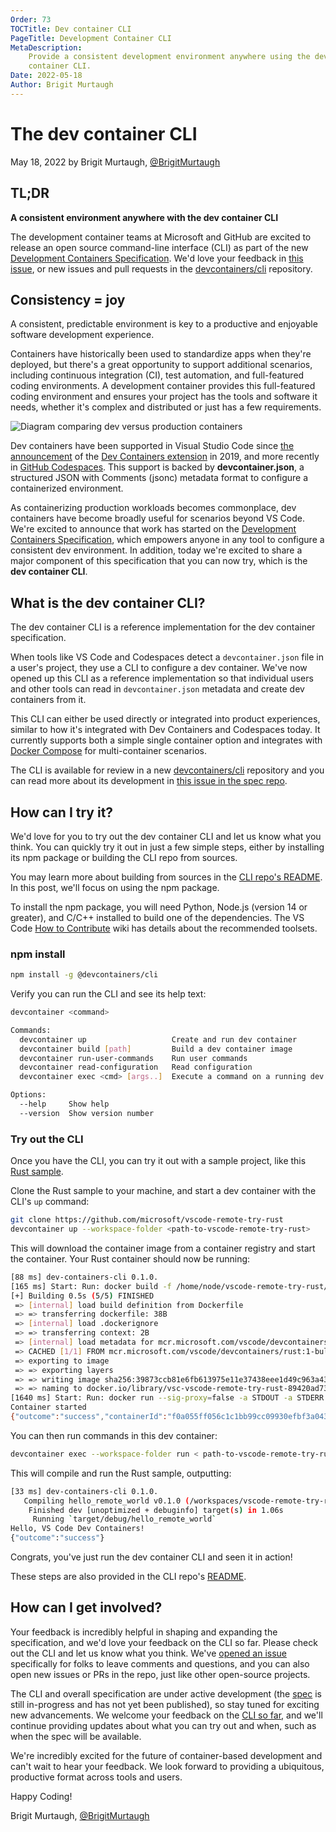 ```yaml
---
Order: 73
TOCTitle: Dev container CLI
PageTitle: Development Container CLI
MetaDescription:
    Provide a consistent development environment anywhere using the development
    container CLI.
Date: 2022-05-18
Author: Brigit Murtaugh
---
```


# The dev container CLI

May 18, 2022 by Brigit Murtaugh,
[@BrigitMurtaugh](https://twitter.com/BrigitMurtaugh)

## TL;DR

**A consistent environment anywhere with the dev container CLI**

The development container teams at Microsoft and GitHub are excited to release
an open source command-line interface (CLI) as part of the new
[Development Containers Specification](https://containers.dev/). We'd love your
feedback in [this issue](https://github.com/devcontainers/cli/issues/7), or new
issues and pull requests in the
[devcontainers/cli](https://github.com/devcontainers/cli) repository.

## Consistency = joy

A consistent, predictable environment is key to a productive and enjoyable
software development experience.

Containers have historically been used to standardize apps when they're
deployed, but there's a great opportunity to support additional scenarios,
including continuous integration (CI), test automation, and full-featured coding
environments. A development container provides this full-featured coding
environment and ensures your project has the tools and software it needs,
whether it's complex and distributed or just has a few requirements.

![Diagram comparing dev versus production containers](dev-container-stages.png)

Dev containers have been supported in Visual Studio Code since
[the announcement](https://code.visualstudio.com/blogs/2019/05/02/remote-development)
of the
[Dev Containers extension](https://marketplace.visualstudio.com/items?itemName=ms-vscode-remote.remote-containers)
in 2019, and more recently in
[GitHub Codespaces](https://docs.github.com/codespaces/setting-up-your-project-for-codespaces/adding-a-dev-container-configuration/introduction-to-dev-containers).
This support is backed by **devcontainer.json**, a structured JSON with Comments
(jsonc) metadata format to configure a containerized environment.

As containerizing production workloads becomes commonplace, dev containers have
become broadly useful for scenarios beyond VS Code. We're excited to announce
that work has started on the
[Development Containers Specification](https://github.com/devcontainers/spec),
which empowers anyone in any tool to configure a consistent dev environment. In
addition, today we're excited to share a major component of this specification
that you can now try, which is the **dev container CLI**.

## What is the dev container CLI?

The dev container CLI is a reference implementation for the dev container
specification.

When tools like VS Code and Codespaces detect a `devcontainer.json` file in a
user's project, they use a CLI to configure a dev container. We've now opened up
this CLI as a reference implementation so that individual users and other tools
can read in `devcontainer.json` metadata and create dev containers from it.

This CLI can either be used directly or integrated into product experiences,
similar to how it's integrated with Dev Containers and Codespaces today. It
currently supports both a simple single container option and integrates with
[Docker Compose](https://docs.docker.com/compose/) for multi-container
scenarios.

The CLI is available for review in a new
[devcontainers/cli](https://github.com/devcontainers/cli) repository and you can
read more about its development in
[this issue in the spec repo](https://github.com/devcontainers/spec/issues/9).

## How can I try it?

We'd love for you to try out the dev container CLI and let us know what you
think. You can quickly try it out in just a few simple steps, either by
installing its npm package or building the CLI repo from sources.

You may learn more about building from sources in the
[CLI repo's README](https://github.com/devcontainers/cli#try-it-out). In this
post, we'll focus on using the npm package.

To install the npm package, you will need Python, Node.js (version 14 or
greater), and C/C++ installed to build one of the dependencies. The VS Code
[How to Contribute](https://github.com/microsoft/vscode/wiki/How-to-Contribute)
wiki has details about the recommended toolsets.

### npm install

```bash
npm install -g @devcontainers/cli
```

Verify you can run the CLI and see its help text:

```bash
devcontainer <command>

Commands:
  devcontainer up                   Create and run dev container
  devcontainer build [path]         Build a dev container image
  devcontainer run-user-commands    Run user commands
  devcontainer read-configuration   Read configuration
  devcontainer exec <cmd> [args..]  Execute a command on a running dev container

Options:
  --help     Show help                                                 [boolean]
  --version  Show version number                                       [boolean]
```

### Try out the CLI

Once you have the CLI, you can try it out with a sample project, like this
[Rust sample](https://github.com/microsoft/vscode-remote-try-rust).

Clone the Rust sample to your machine, and start a dev container with the CLI's
`up` command:

```bash
git clone https://github.com/microsoft/vscode-remote-try-rust
devcontainer up --workspace-folder <path-to-vscode-remote-try-rust>
```

This will download the container image from a container registry and start the
container. Your Rust container should now be running:

```bash
[88 ms] dev-containers-cli 0.1.0.
[165 ms] Start: Run: docker build -f /home/node/vscode-remote-try-rust/.devcontainer/Dockerfile -t vsc-vscode-remote-try-rust-89420ad7399ba74f55921e49cc3ecfd2 --build-arg VARIANT=bullseye /home/node/vscode-remote-try-rust/.devcontainer
[+] Building 0.5s (5/5) FINISHED
 => [internal] load build definition from Dockerfile                       0.0s
 => => transferring dockerfile: 38B                                        0.0s
 => [internal] load .dockerignore                                          0.0s
 => => transferring context: 2B                                            0.0s
 => [internal] load metadata for mcr.microsoft.com/vscode/devcontainers/r  0.4s
 => CACHED [1/1] FROM mcr.microsoft.com/vscode/devcontainers/rust:1-bulls  0.0s
 => exporting to image                                                     0.0s
 => => exporting layers                                                    0.0s
 => => writing image sha256:39873ccb81e6fb613975e11e37438eee1d49c963a436d  0.0s
 => => naming to docker.io/library/vsc-vscode-remote-try-rust-89420ad7399  0.0s
[1640 ms] Start: Run: docker run --sig-proxy=false -a STDOUT -a STDERR --mount type=bind,source=/home/node/vscode-remote-try-rust,target=/workspaces/vscode-remote-try-rust -l devcontainer.local_folder=/home/node/vscode-remote-try-rust --cap-add=SYS_PTRACE --security-opt seccomp=unconfined --entrypoint /bin/sh vsc-vscode-remote-try-rust-89420ad7399ba74f55921e49cc3ecfd2-uid -c echo Container started
Container started
{"outcome":"success","containerId":"f0a055ff056c1c1bb99cc09930efbf3a0437c54d9b4644695aa23c1d57b4bd11","remoteUser":"vscode","remoteWorkspaceFolder":"/workspaces/vscode-remote-try-rust"}
```

You can then run commands in this dev container:

```bash
devcontainer exec --workspace-folder run < path-to-vscode-remote-try-rust > cargo
```

This will compile and run the Rust sample, outputting:

```bash
[33 ms] dev-containers-cli 0.1.0.
   Compiling hello_remote_world v0.1.0 (/workspaces/vscode-remote-try-rust)
    Finished dev [unoptimized + debuginfo] target(s) in 1.06s
     Running `target/debug/hello_remote_world`
Hello, VS Code Dev Containers!
{"outcome":"success"}
```

Congrats, you've just run the dev container CLI and seen it in action!

These steps are also provided in the CLI repo's
[README](https://github.com/devcontainers/cli/blob/main/README.md).

## How can I get involved?

Your feedback is incredibly helpful in shaping and expanding the specification,
and we'd love your feedback on the CLI so far. Please check out the CLI and let
us know what you think. We've
[opened an issue](https://github.com/devcontainers/cli/issues/7) specifically
for folks to leave comments and questions, and you can also open new issues or
PRs in the repo, just like other open-source projects.

The CLI and overall specification are under active development (the
[spec](https://github.com/devcontainers/spec) is still in-progress and has not
yet been published), so stay tuned for exciting new advancements. We welcome
your feedback on the [CLI so far](https://github.com/devcontainers/cli), and
we'll continue providing updates about what you can try out and when, such as
when the spec will be available.

We're incredibly excited for the future of container-based development and can't
wait to hear your feedback. We look forward to providing a ubiquitous,
productive format across tools and users.

Happy Coding!

Brigit Murtaugh, [@BrigitMurtaugh](https://twitter.com/BrigitMurtaugh)
